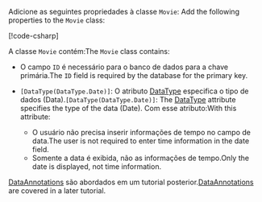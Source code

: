 <span data-ttu-id="8381c-101"><!-- THIS INCLUDE USED BY MVC AND RP --> Adicione as seguintes propriedades à classe `Movie`:</span><span class="sxs-lookup"><span data-stu-id="8381c-101"><!-- THIS INCLUDE USED BY MVC AND RP --> Add the following properties to the `Movie` class:</span></span>

[!code-csharp[](~/tutorials/razor-pages/razor-pages-start/sample/RazorPagesMovie22/Models/Movie.cs?name=snippet1)]

<span data-ttu-id="8381c-102">A classe `Movie` contém:</span><span class="sxs-lookup"><span data-stu-id="8381c-102">The `Movie` class contains:</span></span>

* <span data-ttu-id="8381c-103">O campo `ID` é necessário para o banco de dados para a chave primária.</span><span class="sxs-lookup"><span data-stu-id="8381c-103">The `ID` field is required by the database for the primary key.</span></span>
* <span data-ttu-id="8381c-104">`[DataType(DataType.Date)]`:  O atributo [DataType](/dotnet/api/microsoft.aspnetcore.mvc.dataannotations.internal.datatypeattributeadapter) especifica o tipo de dados (Data).</span><span class="sxs-lookup"><span data-stu-id="8381c-104">`[DataType(DataType.Date)]`:  The [DataType](/dotnet/api/microsoft.aspnetcore.mvc.dataannotations.internal.datatypeattributeadapter) attribute specifies the type of the data (Date).</span></span> <span data-ttu-id="8381c-105">Com esse atributo:</span><span class="sxs-lookup"><span data-stu-id="8381c-105">With this attribute:</span></span>

  * <span data-ttu-id="8381c-106">O usuário não precisa inserir informações de tempo no campo de data.</span><span class="sxs-lookup"><span data-stu-id="8381c-106">The user is not required to enter time information in the date field.</span></span>
  * <span data-ttu-id="8381c-107">Somente a data é exibida, não as informações de tempo.</span><span class="sxs-lookup"><span data-stu-id="8381c-107">Only the date is displayed, not time information.</span></span>

<span data-ttu-id="8381c-108">[DataAnnotations](/dotnet/api/system.componentmodel.dataannotations) são abordados em um tutorial posterior.</span><span class="sxs-lookup"><span data-stu-id="8381c-108">[DataAnnotations](/dotnet/api/system.componentmodel.dataannotations) are covered in a later tutorial.</span></span>